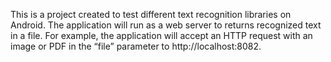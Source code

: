 This is a project created to test different text recognition libraries on Android. The application will run as a web server to returns recognized text in a file. For example, the application will accept an HTTP request with an image or PDF in the “file” parameter to http://localhost:8082.